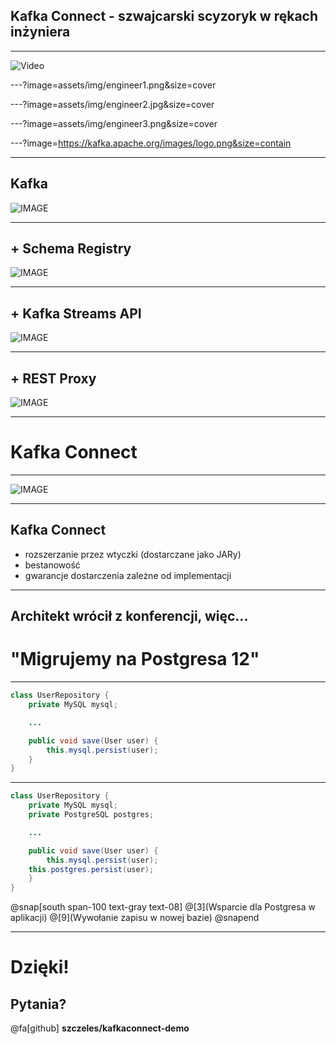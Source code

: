 ## Kafka Connect - szwajcarski scyzoryk w rękach inżyniera

---

![Video](https://player.vimeo.com/video/368358191)

---?image=assets/img/engineer1.png&size=cover

---?image=assets/img/engineer2.jpg&size=cover

---?image=assets/img/engineer3.png&size=cover

---?image=https://kafka.apache.org/images/logo.png&size=contain

---

## Kafka

![IMAGE](https://szczeles.github.io/images/Kafka.svg)

---

## + Schema Registry

![IMAGE](https://szczeles.github.io/images/Kafka_SR.svg)

---

## + Kafka Streams API

![IMAGE](https://szczeles.github.io/images/Kafka_SR_Streams.svg)

---

## + REST Proxy

![IMAGE](https://szczeles.github.io/images/Kafka_SR_Streams_Rest.svg)

---

# Kafka Connect

---

![IMAGE](https://szczeles.github.io/images/Kafka_Connect.svg)

---

## Kafka Connect

* rozszerzanie przez wtyczki (dostarczane jako JARy)
* bestanowość
* gwarancje dostarczenia zależne od implementacji

---

## Architekt wrócił z konferencji, więc...

# "Migrujemy na Postgresa 12"

---

```java
class UserRepository {
    private MySQL mysql;

    ...

    public void save(User user) {
        this.mysql.persist(user);
    }
}
```

---

```java
class UserRepository {
    private MySQL mysql;
    private PostgreSQL postgres;

    ...

    public void save(User user) {
        this.mysql.persist(user);
	this.postgres.persist(user);
    }
}
```
@snap[south span-100 text-gray text-08]
@[3](Wsparcie dla Postgresa w aplikacji)
@[9](Wywołanie zapisu w nowej bazie)
@snapend


---

# Dzięki!

## Pytania?

@fa[github] **szczeles/kafkaconnect-demo**
